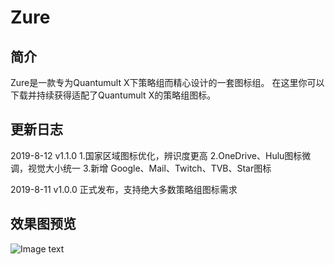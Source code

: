 # Zure
## 简介
Zure是一款专为Quantumult X下策略组而精心设计的一套图标组。
在这里你可以下载并持续获得适配了Quantumult X的策略组图标。
## 更新日志
2019-8-12
v1.1.0 
1.国家区域图标优化，辨识度更高
2.OneDrive、Hulu图标微调，视觉大小统一
3.新增 Google、Mail、Twitch、TVB、Star图标

2019-8-11
v1.0.0
正式发布，支持绝大多数策略组图标需求
## 效果图预览
![Image text](https://raw.githubusercontent.com/zealson/Zure/master/Other/Zure%20Policy%20Icon%20Set%20GH.png)
